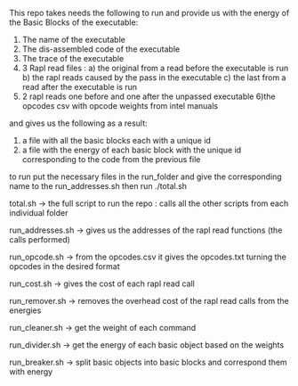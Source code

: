 This repo takes needs the following to run and provide us with the energy of the Basic Blocks of the executable:

1) The name of the executable
2) The dis-assembled code of the executable
3) The trace of the executable
4) 3 Rapl read files :
  a) the original from a read before the executable is run
  b) the rapl reads caused by the pass in the executable
  c) the last from a read after the executable is run
5) 2 rapl reads one before and one after the unpassed executable
6)the opcodes csv with opcode weights from intel manuals

and gives us the following as a result:

1) a file with all the basic blocks each with a unique id
2) a file with the energy of each basic block with the unique id corresponding to the code from the previous file

to run put the necessary files in the run_folder and give the corresponding name to the run_addresses.sh
then run ./total.sh

total.sh -> the full script to run the repo : calls all the other scripts from each individual folder

run_addresses.sh -> gives us the addresses of the rapl read functions (the calls performed)

run_opcode.sh -> from the opcodes.csv it gives the opcodes.txt turning the opcodes in the desired format

run_cost.sh -> gives the cost of each rapl read call

run_remover.sh -> removes the overhead cost of the rapl read calls from the energies

run_cleaner.sh -> get the weight of each command

run_divider.sh -> get the energy of each basic object based on the weights

run_breaker.sh -> split basic objects into basic blocks and correspond them with energy
